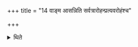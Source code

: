 +++
title = "14 वाङ्म आसन्निति सर्वत्रारोहन्प्रत्यवरोहंश्च"

+++

<details><summary>थिते</summary>

वाङ्म आसन्निति सर्वत्रारोहन्प्रत्यवरोहंश्च जपति । सकृद्वान्ततः १४
</details>
